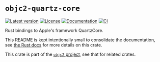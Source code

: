 # `objc2-quartz-core`

[![Latest version](https://badgen.net/crates/v/objc2-quartz-core)](https://crates.io/crates/objc2-quartz-core)
[![License](https://badgen.net/badge/license/MIT/blue)](../LICENSE.txt)
[![Documentation](https://docs.rs/objc2-quartz-core/badge.svg)](https://docs.rs/objc2-quartz-core/)
[![CI](https://github.com/madsmtm/objc2/actions/workflows/ci.yml/badge.svg)](https://github.com/madsmtm/objc2/actions/workflows/ci.yml)

Rust bindings to Apple's framework QuartzCore.

This README is kept intentionally small to consolidate the documentation, see
[the Rust docs](https://docs.rs/objc2-quartz-core/) for more details on this crate.

This crate is part of the [`objc2` project](https://github.com/madsmtm/objc2),
see that for related crates.

